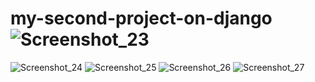 # my-second-project-on-django![Screenshot_23](https://user-images.githubusercontent.com/94299118/214109658-adce3090-deb6-4b58-938a-570bd878001e.png)
![Screenshot_24](https://user-images.githubusercontent.com/94299118/214109675-42ba3a81-6052-42be-9cb7-e36dc02771f2.png)
![Screenshot_25](https://user-images.githubusercontent.com/94299118/214109682-a7cbf089-a97c-4d3d-93b0-7bb741253cb9.png)
![Screenshot_26](https://user-images.githubusercontent.com/94299118/214109688-ebf928c4-885d-4e38-8162-b9e39678cd0c.png)
![Screenshot_27](https://user-images.githubusercontent.com/94299118/214109693-a55a564f-96e7-40cb-ab16-4d1e1ecbc1c8.png)
